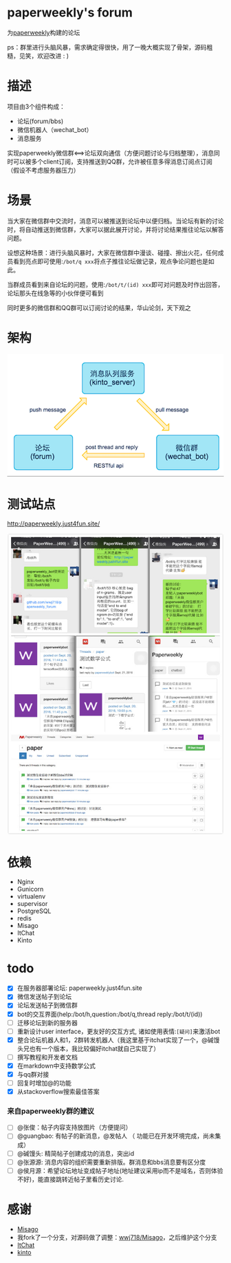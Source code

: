 # paperweekly's forum
为[paperweekly](https://zhuanlan.zhihu.com/paperweekly#!)构建的论坛

ps：群里进行头脑风暴，需求确定得很快，用了一晚大概实现了骨架，源码粗糙，见笑，欢迎改进 : )

# 描述
项目由3个组件构成：

*  论坛(forum/bbs)
*  微信机器人（wechat_bot）
*  消息服务

实现paperweekly微信群<==>论坛双向通信（方便问题讨论与归档整理），消息同时可以被多个client订阅，支持推送到QQ群，允许被任意多得消息订阅点订阅（假设不考虑服务器压力）

# 场景
当大家在微信群中交流时，消息可以被推送到论坛中以便归档。当论坛有新的讨论时，将自动推送到微信群，大家可以据此展开讨论，并将讨论结果推往论坛以解答问题。

设想这种场景：进行头脑风暴时，大家在微信群中漫谈、碰撞、擦出火花，任何成员看到亮点即可使用:`/bot/q xxx`将点子推往论坛做记录，观点争论问题也是如此。

当群成员看到来自论坛的问题，使用:`/bot/t/(id) xxx`即可对问题及时作出回答，论坛那头在线急等的小伙伴便可看到

同时更多的微信群和QQ群可以订阅讨论的结果，华山论剑，天下观之

# 架构
![](https://raw.githubusercontent.com/wwj718/gif_bed/master/paperweekly_architecture.png)

# 测试站点
http://paperweekly.just4fun.site/

![](https://raw.githubusercontent.com/wwj718/gif_bed/master/paperweekly_all.jpg)


# 依赖
*  Nginx
*  Gunicorn
*  virtualenv
*  supervisor 
*  PostgreSQL 
*  redis
*  Misago
*  ItChat
*  Kinto

# todo
- [x] 在服务器部署论坛: paperweekly.just4fun.site
- [x] 微信发送帖子到论坛
- [x] 论坛发送帖子到微信群
- [x] bot的交互界面(help:/bot/h,question:/bot/q,thread reply:/bot/t/(id))
- [ ] 迁移论坛到新的服务器
- [ ] 重新设计user interface，更友好的交互方式, 诸如使用表情:`[疑问]`来激活bot
- [x] 整合论坛机器人和1，2群转发机器人（我这里基于itchat实现了一个，@碱馒头兄也有一个版本，我比较偏好itchat就自己实现了）
- [ ] 撰写教程和开发者文档
- [x] 在markdown中支持数学公式
- [x] 与qq群对接
- [ ] 回复时增加@的功能
- [x] 从stackoverflow搜索最佳答案

### 来自paperweekly群的建议
- [ ] @张俊：帖子内容支持放图片（方便提问）
- [ ] @guangbao: 有帖子的新消息，@发帖人 （ 功能已在开发环境完成，尚未集成）
- [ ] @碱馒头: 精简帖子创建成功的消息，突出id
- [ ] @张源源: 消息内容的组织需要重新排版。群消息和bbs消息要有区分度
- [ ] @侯月源：希望论坛地址变成帖子地址(地址建议采用ip而不是域名，否则体验不好)，能直接跳转近帖子里看历史讨论. 

# 感谢
*  [Misago](https://github.com/rafalp/Misago)
  *  我fork了一个分支，对源码做了调整：[wwj718/Misago](https://github.com/wwj718/Misago/tree/wwj_master)，之后维护这个分支
*  [ItChat](https://github.com/littlecodersh/ItChat)
*  [kinto](https://github.com/Kinto/kinto)
